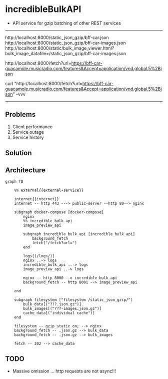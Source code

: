 # incredibleBulkAPI

* API service for gzip batching of other REST services

---

http://localhost:8000/static_json_gzip/bff-car.json
http://localhost:8000/static_json_gzip/bff-car-images.json
http://localhost:8000/static/bulk_image_viewer.html?bulk_image_datafile=/static_json_gzip/bff-car-images.json

http://localhost:8000/fetch?url=https://bff-car-guacamole.musicradio.com/features&Accept=application/vnd.global.5%2Bjson

curl "http://localhost:8000/fetch?url=https://bff-car-guacamole.musicradio.com/features&Accept=application/vnd.global.5%2Bjson" -vvv

---

Problems
--------

1. Client performance
2. Service outage
3. Service history

Solution
--------

Architecture
------------

```mermaid
graph TD

    %% external{{external-service}}

    internet{{internet}}
    internet -- http 443 ---> public-server --http 80--> nginx

    subgraph docker-compose [docker-compose]
        nginx
        %% incredible_bulk_api
        image_preview_api

        subgraph incredible_bulk_api [incredible_bulk_api]
            background_fetch
            fetch["/fetch?url="]
        end

        logs[(/logs/)]
        nginx ..-> logs
        incredible_bulk_api ..-> logs
        image_preview_api ..-> logs

        nginx -- http 8000 --> incredible_bulk_api
        background_fetch -- http 8001 --> image_preview_api

    end

    subgraph filesystem ["filesystem /static_json_gzip/"]
        bulk_data[("???.json.gz")]
        bulk_images[("???-images.json.gz")]
        cache_data[("individual cache")]
    end

    filesystem -- gzip_static on; --> nginx
    background_fetch -- .json.gz --> bulk_data
    background_fetch -- .json.gz --> bulk_images

    fetch -- 302 --> cache_data
```

TODO
----

* Massive omission ... http requests are not async!!!